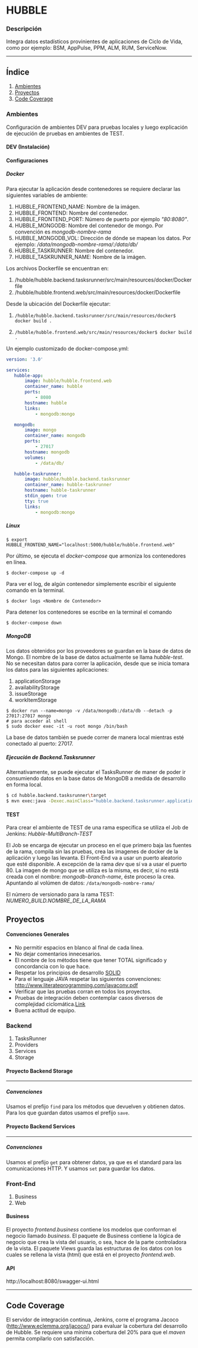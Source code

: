 # HUBBLE

### Descripción

Integra datos estadísticos provinientes de aplicaciones de Ciclo de Vida, como por ejemplo: BSM, AppPulse, PPM, ALM, RUM, ServiceNow.

---

## Índice

1. [Ambientes](#ambientes)
2. [Proyectos](#proyectos)
3. [Code Coverage](#code-coverage)


### Ambientes

Configuración de ambientes DEV para pruebas locales y luego explicación de ejecución de pruebas en ambientes de TEST.

#### DEV (Instalación)

#### Configuraciones

##### Docker

Para ejecutar la aplicación desde contenedores se requiere declarar las siguientes variables de ambiente:

1. HUBBLE_FRONTEND_NAME: Nombre de la imágen.
2. HUBBLE_FRONTEND: Nombre del contenedor.
3. HUBBLE_FRONTEND_PORT: Número de puerto por ejemplo *"80:8080"*.
4. HUBBLE_MONGODB: Nombre del contenedor de mongo. Por convención es *mongodb-nombre-rama*
5. HUBBLE_MONGODB_VOL: Dirección de dónde se mapean los datos. Por ejemplo: */data/mongodb-nombre-rama/:/data/db/*
6. HUBBLE_TASKRUNNER: Nombre del contenedor.
7. HUBBLE_TASKRUNNER_NAME: Nombre de la imágen.


Los archivos Dockerfile se encuentran en:

1. /hubble/hubble.backend.tasksrunner/src/main/resources/docker/Dockerfile
2. /hubble/hubble.frontend.web/src/main/resources/docker/Dockerfile

Desde la ubicación del Dockerfile ejecutar:
1. `/hubble/hubble.backend.tasksrunner/src/main/resources/docker$ docker build . `

2. `/hubble/hubble.frontend.web/src/main/resources/docker$ docker build . `

Un ejemplo customizado de docker-compose.yml:

```yml
version: '3.0'

services:
   hubble-app:
       image: hubble/hubble.frontend.web
       container_name: hubble
       ports:
           - 8080
       hostname: hubble
       links:
           - mongodb:mongo

   mongodb:
       image: mongo
       container_name: mongodb
       ports:
           - 27017
       hostname: mongodb
       volumes:
           - /data/db/

   hubble-taskrunner:
       image: hubble/hubble.backend.tasksrunner
       container_name: hubble-taskrunner
       hostname: hubble-taskrunner
       stdin_open: true
       tty: true
       links:
           - mongodb:mongo
```


##### Linux
`$ export HUBBLE_FRONTEND_NAME="localhost:5000/hubble/hubble.frontend.web"`

Por último, se ejecuta el _docker-compose_ que armoniza los contenedores en línea.

`$ docker-compose up -d`

Para ver el log, de algún contenedor simplemente escribir el siguiente comando en la terminal.

`$ docker logs <Nombre de Contenedor>`

Para detener los contenedores se escribe en la terminal el comando

`$ docker-compose down`

##### MongoDB

Los datos obtenidos por los proveedores se guardan en la base de datos de Mongo. El nombre de la base de datos actualmente se llama *hubble-test*. No se necesitan datos para correr la aplicación, desde que se inicia tomara los datos para las siguientes aplicaciones:

1. applicationStorage
2. availabilityStorage
3. issueStorage
4. workItemStorage

```
$ docker run --name=mongo -v /data/mongodb:/data/db --detach -p 27017:27017 mongo
# para acceder al shell
$ sudo docker exec -it -u root mongo /bin/bash
```

La base de datos también se puede correr de manera local mientras esté conectado al puerto: 27017.

##### Ejecución de Backend.Tasksrunner

Alternativamente, se puede ejecutar el TasksRunner de maner de poder ir consumiendo datos en la base datos de MongoDB a medida de desarrollo en forma local.

```bash
$ cd hubble.backend.tasksrunner\target
$ mvn exec:java -Dexec.mainClass="hubble.backend.tasksrunner.application.TasksRunnerApplication" -Dmaven.test.skip=true
```
#### TEST
Para crear el ambiente de TEST de una rama específica se utiliza el Job de Jenkins: *Hubble-MultiBranch-TEST*

El Job se encarga de ejecutar un proceso en el que primero baja las fuentes de la rama, compila sin las pruebas, crea las imagenes de docker de la aplicación y luego las levanta. El Front-End va a usar un puerto aleatorio que esté disponible. A excepción de la rama *dev* que sí va a usar el puerto 80.
La imagen de mongo que se utiliza es la misma, es decir, sí no está creada con el nombre: _mongodb-branch-name_, éste proceso la crea. Apuntando al volúmen de datos: `/data/mongodb-nombre-rama/`

El número de versionado para la rama TEST: *NUMERO_BUILD.NOMBRE_DE_LA_RAMA*

## Proyectos

#### Convenciones Generales

* No permitir espacios en blanco al final de cada línea.
* No dejar comentarios innecesarios.
* El nombre de los métodos tiene que tener TOTAL significado y concordancia con lo que hace.
* Respetar los principios de desarrollo [SOLID](https://es.wikipedia.org/wiki/SOLID)
* Para el lenguaje JAVA respetar las siguientes convenciones: http://www.literateprogramming.com/javaconv.pdf
* Verificar que las pruebas corran en todos los proyectos.
* Pruebas de integración deben contemplar casos diversos de complejidad ciclomática.[Link](https://es.wikipedia.org/wiki/Complejidad_ciclom%C3%A1tica)
* Buena actitud de equipo.

### Backend

1. TasksRunner
2. Providers
3. Services
4. Storage


#### Proyecto Backend Storage 
-----------------------------

##### Convenciones
Usamos el prefijo `find` para los métodos que devuelven y obtienen datos. Para los que guardan datos usamos el prefijo `save`.

#### Proyecto Backend Services
-----------------------------

##### Convenciones
Usamos el prefijo `get` para obtener datos, ya que es el standard para las comunicaciones HTTP. Y usamos `set` para guardar los datos.

### Front-End

1. Business
2. Web

#### Business

El proyecto *frontend.business* contiene los modelos que conforman el negocio llamado *business*. El paquete de Business contiene la lógica de negocio que crea la vista del usuario, o sea, hace de la parte controladora de la vista. El paquete Views guarda las estructuras de los datos con los cuales se rellena la vista (html) que está en el proyecto *frontend.web*.


#### API

http://localhost:8080/swagger-ui.html


---

## Code Coverage
El servidor de integración continua, Jenkins, corre el programa Jacoco (http://www.eclemma.org/jacoco/) para evaluar la cobertura del desarrollo de Hubble. Se requiere una mínima cobertura del 20% para que el _maven_ permita compilarlo con satisfacción.

